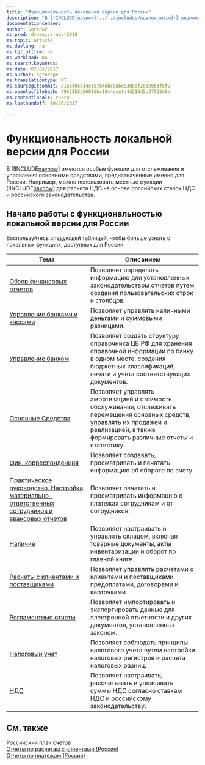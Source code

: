 ```yaml
---
title: "Функциональность локальной версии для России"
description: "В [!INCLUDE[navnow](../../includes/navnow_md.md)] возможен расчет НДС согласно ставкам и нормам России."
documentationcenter: 
author: SorenGP
ms.prod: dynamics-nav-2018
ms.topic: article
ms.devlang: na
ms.tgt_pltfrm: na
ms.workload: na
ms.search.keywords: 
ms.date: 07/01/2017
ms.author: sgroespe
ms.translationtype: HT
ms.sourcegitcommit: a16640e014e157d4dbcaabc53d0df2d3e063f8f9
ms.openlocfilehash: 49b25b5b8601dbc18c4ccefa4d213d5c27933e0a
ms.contentlocale: ru-ru
ms.lasthandoff: 10/26/2017

---
```

# <a name="russia-local-functionality"></a>Функциональность локальной версии для России
В [!INCLUDE[navnow](../../includes/navnow_md.md)] имеются особые функции для отслеживания и управления основными средствами, предназначенные именно для России. Например, можно использовать местные функции [!INCLUDE[navnow](../../includes/navnow_md.md)] для расчета НДС на основе российских ставок НДС и российского законодательства.

## <a name="getting-started-with-russia-local-functionality"></a>Начало работы с функциональностью локальной версии для России  
 Воспользуйтесь следующей таблицей, чтобы больше узнать о локальных функциях, доступных для России.  

|Тема|Описанием|  
|-----------|---------------------------------------|  
|[Обзор финансовых отчетов](account-schedules-overview.md)|Позволяет определять информацию для установленных законодательством отчетов путем создания пользовательских строк и столбцов.|  
|[Управление банками и кассами](bank-and-cash-management.md)|Позволяет управлять наличными деньгами и суммовыми разницами.|  
|[Управление банком](bank-management.md)|Позволяет создать структуру справочника ЦБ РФ для хранения справочной информации по банку в одном месте, создания бюджетных классификаций, печати и учета соответствующих документов.|  
|[Основные Средства](fixed-assets.md)|Позволяет управлять амортизацией и стоимость обслуживания, отслеживать перемещения основных средств, управлять их продажей и реализацией, а также формировать различные отчеты и статистику.|  
|[Фин. корреспонденция](general-ledger-correspondence.md)|Позволяет создавать, просматривать и печатать информацию об обороте по счету.|  
|[Практическое руководство. Настройка материально-ответственных сотрудников и авансовых отчетов](how-to-set-up-responsible-employees-and-advance-statements.md)|Позволяет печатать и просматривать информацию о платежах сотрудникам и от сотрудников.|  
|[Наличие](inventory.md)|Позволяет настраивать и управлять складом, включая товарные документы, акты инвентаризации и оборот по главной книге.|  
|[Расчеты с клиентами и поставщиками](payables-and-receivables.md)|Позволяет управлять расчетами с клиентами и поставщиками, предоплатами, договорами и карточками.|  
|[Регламентные отчеты](statutory-reports.md)|Позволяет импортировать и экспортировать данные для электронной отчетности и других документов, установленных законом.|  
|[Налоговый учет](tax-accounting.md)|Позволяет соблюдать принципы налогового учета путем настройки налоговых регистров и расчета налоговых разниц.|  
|[НДС](vat.md)|Позволяет настраивать, рассчитывать и уплачивать суммы НДС согласно ставкам НДС и российскому законодательству.|  

## <a name="see-also"></a>См. также  
 [Российский план счетов](russian-chart-of-accounts.md)   
 [Отчеты по расчетам с клиентами (Россия)](russian-receivables-reports.md)   
 [Отчеты по платежам (Россия)](russian-payables-reports.md)

